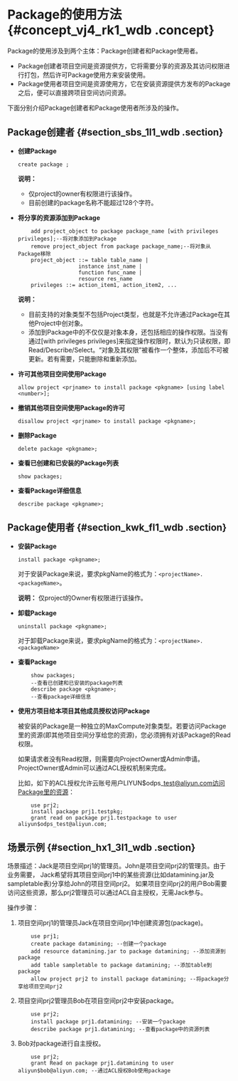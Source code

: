 # Package的使用方法 {#concept_vj4_rk1_wdb .concept}

Package的使用涉及到两个主体：Package创建者和Package使用者。

-   Package创建者项目空间是资源提供方，它将需要分享的资源及其访问权限进行打包，然后许可Package使用方来安装使用。
-   Package使用者项目空间是资源使用方，它在安装资源提供方发布的Package之后，便可以直接跨项目空间访问资源。

下面分别介绍Package创建者和Package使用者所涉及的操作。

## Package创建者 {#section_sbs_1l1_wdb .section}

-   **创建Package**

    ```
    create package ;
    ```

    **说明：** 

    -   仅project的owner有权限进行该操作。
    -   目前创建的package名称不能超过128个字符。
-   **将分享的资源添加到Package**

    ```
        add project_object to package package_name [with privileges privileges];--将对象添加到Package
        remove project_object from package package_name;--将对象从Package移除
        project_object ::= table table_name |
                       instance inst_name |
                       function func_name |
                       resource res_name
        privileges ::= action_item1, action_item2, ...
    ```

    **说明：** 

    -   目前支持的对象类型不包括Project类型，也就是不允许通过Package在其他Project中创对象。
    -   添加到Package中的不仅仅是对象本身，还包括相应的操作权限。当没有通过\[with privileges privileges\]来指定操作权限时，默认为只读权限，即Read/Describe/Select。“对象及其权限”被看作一个整体，添加后不可被更新。若有需要，只能删除和重新添加。
-   **许可其他项目空间使用Package**

    ```
    allow project <prjname> to install package <pkgname> [using label <number>];
    ```

-   **撤销其他项目空间使用Package的许可**

    ```
    disallow project <prjname> to install package <pkgname>;
    ```

-   **删除Package**

    ```
    delete package <pkgname>;
    ```

-   **查看已创建和已安装的Package列表**

    ```
    show packages;
    ```

-   **查看Package详细信息**

    ```
    describe package <pkgname>;
    ```


## Package使用者 {#section_kwk_fl1_wdb .section}

-   **安装Package**

    ```
    install package <pkgname>;
    ```

    对于安装Package来说，要求pkgName的格式为：`<projectName>.<packageName>`。

    **说明：** 仅project的Owner有权限进行该操作。

-   **卸载Package**

    ```
    uninstall package <pkgname>;
    ```

    对于卸载Package来说，要求pkgName的格式为：`<projectName>.<packageName>`

-   **查看Package**

    ```
        show packages;
        --查看已创建和已安装的package列表
        describe package <pkgname>;
        --查看package详细信息
    
    ```

-   **使用方项目给本项目其他成员授权访问Package**

    被安装的Package是一种独立的MaxCompute对象类型。若要访问Package里的资源\(即其他项目空间分享给您的资源\)，您必须拥有对该Package的Read权限。

    如果请求者没有Read权限，则需要向ProjectOwner或Admin申请。ProjectOwner或Admin可以通过ACL授权机制来完成。

    比如，如下的ACL授权允许云账号用户LIYUN$odps\_test@aliyun.com访问Package里的资源：

    ```
        use prj2;
        install package prj1.testpkg;
        grant read on package prj1.testpackage to user aliyun$odps_test@aliyun.com;
    ```


## 场景示例 {#section_hx1_3l1_wdb .section}

场景描述：Jack是项目空间prj1的管理员。John是项目空间prj2的管理员。由于业务需要， Jack希望将其项目空间prj1中的某些资源\(比如datamining.jar及sampletable表\)分享给John的项目空间prj2。 如果项目空间prj2的用户Bob需要访问这些资源，那么prj2管理员可以通过ACL自主授权，无需Jack参与。

操作步骤：

1.  项目空间prj1的管理员Jack在项目空间prj1中创建资源包\(package\)。

    ```
        use prj1;
        create package datamining; --创建一个package
        add resource datamining.jar to package datamining; --添加资源到package
        add table sampletable to package datamining; --添加table到package
        allow project prj2 to install package datamining; --将package分享给项目空间prj2
    ```

2.  项目空间prj2管理员Bob在项目空间prj2中安装package。

    ```
        use prj2;
        install package prj1.datamining; --安装一个package
        describe package prj1.datamining; --查看package中的资源列表
    ```

3.  Bob对package进行自主授权。

    ```
        use prj2;
        grant Read on package prj1.datamining to user aliyun$bob@aliyun.com; --通过ACL授权Bob使用package
    ```


